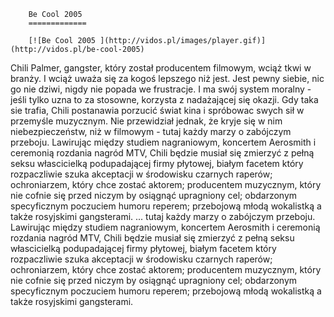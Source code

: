 
        Be Cool 2005 
        =============
        
        [![Be Cool 2005 ](http://vidos.pl/images/player.gif)](http://vidos.pl/be-cool-2005)
        
        
 Chili Palmer, gangster, który został producentem filmowym, wciąż tkwi w branży. I wciąż uważa się za kogoś lepszego niż jest. Jest pewny siebie, nic go nie dziwi, nigdy nie popada we frustracje. I ma swój system moralny - jeśli tylko uzna to za stosowne, korzysta z nadażającej się okazji. Gdy taka sie trafia, Chili postanawia porzucić świat kina i spróbowac swych sił w przemyśle muzycznym. Nie przewidział jednak, że kryje się w nim  niebezpieczeństw, niż w filmowym - tutaj każdy marzy o zabójczym przeboju. Lawirując między studiem nagraniowym, koncertem Aerosmith i ceremonią rozdania nagród MTV, Chili będzie musiał się zmierzyć z pełną seksu włascicielką podupadającej firmy płytowej, białym facetem który rozpaczliwie szuka akceptacji w środowisku czarnych raperów; ochroniarzem, który chce zostać aktorem; producentem muzycznym, który nie cofnie się przed niczym by osiągnąć upragniony cel; obdarzonym specyficznym poczuciem humoru reperem; przebojową młodą wokalistką a także rosyjskimi gangsterami.  ... tutaj każdy marzy o zabójczym przeboju. Lawirując między studiem nagraniowym, koncertem Aerosmith i ceremonią rozdania nagród MTV, Chili będzie musiał się zmierzyć z pełną seksu włascicielką podupadającej firmy płytowej, białym facetem który rozpaczliwie szuka akceptacji w środowisku czarnych raperów; ochroniarzem, który chce zostać aktorem; producentem muzycznym, który nie cofnie się przed niczym by osiągnąć upragniony cel; obdarzonym specyficznym poczuciem humoru reperem; przebojową młodą wokalistką a także rosyjskimi gangsterami.
    